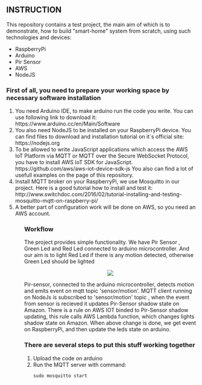 <h2>INSTRUCTION</h2>

<p>This repository contains a test project, the main aim of which is to demonstrate, how to build "smart-home" system from scratch,
using such technologies and devices:</p>
<ul>
<li>RaspberryPi</li>
<li>Arduino</li>
<li>Pir Sensor</li>
<li>AWS</li>
<li>NodeJS</li>
</ul>

<h3>First of all, you need to prepare your working space by necessary software installation</h3>
<ol>
<li>You need Arduino IDE, to make arduino run the code you write.
You can use following link to download it:
https://www.arduino.cc/en/Main/Software

<li>You also need NodeJS to be installed on your RaspberryPi device.
You can find files to download and installation tutorial on it`s official site:
https://nodejs.org</li>

<li>To be allowed to write JavaScript applications which access the AWS IoT Platform via MQTT or MQTT over the Secure WebSocket Protocol,
you have to install AWS IoT SDK for JavaScript.
https://github.com/aws/aws-iot-device-sdk-js
You also can find a lot of usefull examples on the page of this repository.</li>

<li>Install MQTT broker on your RaspberryPi, we use Mosquitto in our project. Here is a good tutorial how to install and test it:
http://www.switchdoc.com/2016/02/tutorial-installing-and-testing-mosquitto-mqtt-on-raspberry-pi/</li>

<li>A better part of configuration work will be done on AWS, so you need an AWS account.</li>

<ol>
<h3>Workflow</h3>
<p>The project provides simple functionality. We have Pir Sensor , Green Led and Red Led connected to arduino microcontroller. And our aim is to light Red Led if there is any motion detected, otherwise Green Led should be lighted</p>
<p align="center">
  <img src="images/workflow-diagram.png"/>
</p>
<p>Pir-sensor, connected to the arduino microcontroller, detects motion and emits event on mqtt topic 'sensor/motion'. MQTT client running on NodeJs is subscribed to 'sensor/motion' topic , when the event from sensor is recieved it updates Pir-Sensor shadow state on Amazon. There is a rule on AWS IOT binded to Pir-Sensor shadow updating, this rule calls AWS Lambda function, which changes lights shadow state on Amazon. When above change is done, we get event on RaspberryPi, and then update the leds state on arduino.</p>

<h3>There are several steps to put this stuff working together</h3>
<ol>
	<li>Upload the code on arduino</li>
	<li>Run the MQTT server with command:
	<p><code>sudo mosquitto start</code></p>
	</li>
<ol>
